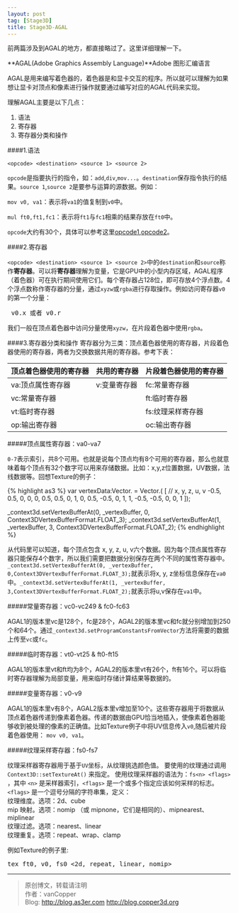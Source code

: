 ```yaml
---
layout: post
tag: [Stage3D]
title: Stage3D-AGAL
---
```

前两篇涉及到AGAL的地方，都直接略过了。这里详细理解一下。

**AGAL(Adobe Graphics Assembly Language)**Adobe 图形汇编语言

AGAL是用来编写着色器的，着色器是和显卡交互的程序。所以就可以理解为如果想让显卡对顶点和像素进行操作就要通过编写对应的AGAL代码来实现。

理解AGAL主要是以下几点：

1. 语法
2. 寄存器
3. 寄存器分类和操作

####1.语法

`<opcode> <destination> <source 1> <source 2>`

`opcode`是指要执行的指令，如：`add`,`div`,`mov...`。`destination`保存指令执行的结果。`source 1`,`source 2`是要参与运算的源数据。例如：

`mov v0, va1`：表示将`va1`的值复制到`v0`中。

`mul ft0,ft1,fc1`：表示将`ft1`与`fc1`相乘的结果存放在`ft0`中。

`opcode`大约有30个，具体可以参考这里[opcode1](http://www.adobe.com/cn/devnet/flashplayer/articles/what-is-agal/_jcr_content/articlecontentAdobe/viewlarger.content.html),[opcode2](http://www.adobe.com/cn/devnet/flashplayer/articles/what-is-agal/_jcr_content/articlecontentAdobe/viewlarger_0.content.html)。

####2.寄存器

`<opcode> <destination> <source 1> <source 2>`中的`destination`和`source`称作**寄存器**。可以将**寄存器**理解为变量，它是GPU中的小型内存区域，AGAL程序（着色器）可在执行期间使用它们。每个寄存器占128位，即可存放4个浮点数。4个浮点数称作寄存器的分量，通过`xyzw`或`rgba`进行存取操作。例如访问寄存器`v0`的第一个分量：
<pre> v0.x 或者 v0.r</pre>
我们一般在顶点着色器中访问分量使用`xyzw`，在片段着色器中使用`rgba`。

####3.寄存器分类和操作
寄存器分为三类：顶点着色器使用的寄存器，片段着色器使用的寄存器，两者为交换数据共用的寄存器。参考下表：

| 顶点着色器使用的寄存器 | 共用的寄存器 | 片段着色器使用的寄存器 |
| ---------------------- | ------------ | ---------------------- |
| va:顶点属性寄存器 | v:变量寄存器 | fc:常量寄存器 |
| vc:常量寄存器 |  | ft:临时寄存器 |
| vt:临时寄存器 |  | fs:纹理采样寄存器 |
| op:输出寄存器 |  | oc:输出寄存器|

#####顶点属性寄存器：va0-va7

`0-7`表示索引，共8个可用。也就是说每个顶点均有8个可用的寄存器，那么也就意味着每个顶点有32个数字可以用来存储数据。比如：x,y,z位置数据，UV数据，法线数据等。回想Texture的例子：

{% highlight as3 %}
var vertexData:Vector.<Number> = Vector.<Number>(
[
    // x, y, z, u, v
    -0.5, 0.5, 0, 0, 0,
    0.5, 0.5, 0, 1, 0,
    0.5, -0.5, 0, 1, 1,
    -0.5, -0.5, 0, 0, 1
]);

_context3d.setVertexBufferAt(0, _vertexBuffer, 0,
    Context3DVertexBufferFormat.FLOAT_3);
_context3d.setVertexBufferAt(1, _vertexBuffer, 3,
    Context3DVertexBufferFormat.FLOAT_2);
{% endhighlight %}

从代码里可以知道，每个顶点包含 x, y, z, u, v六个数据。因为每个顶点属性寄存器只能保存4个数字，所以我们需要把数据分别保存在两个不同的属性寄存器中。`_context3d.setVertexBufferAt(0, _vertexBuffer, 0,Context3DVertexBufferFormat.FLOAT_3);`就表示将x, y, z坐标信息保存在`va0`中。`_context3d.setVertexBufferAt(1, _vertexBuffer, 3,Context3DVertexBufferFormat.FLOAT_2);`就表示将u,v保存在`va1`中。

#####常量寄存器：vc0-vc249 & fc0-fc63

AGAL1的版本里vc是128个，fc是28个，AGAL2的版本里vc和fc就分别增加到250个和64个。通过`_context3d.setProgramConstantsFromVector`方法将需要的数据上传至`vc`或`fc`。

#####临时寄存器：vt0-vt25 & ft0-ft15

AGAL1的版本里vt和ft均为8个，AGAL2的版本里vt有26个，ft有16个。可以将临时寄存器理解为局部变量，用来临时存储计算结果等数据的。

#####变量寄存器：v0-v9

AGAL1的版本里v有8个，AGAL2版本里v增加至10个。这些寄存器用于将数据从顶点着色器传递到像素着色器。传递的数据由GPU恰当地插入，使像素着色器能够收到被处理的像素的正确值。比如Texture例子中将UV信息传入`v0`,随后被片段着色器使用：
`mov v0, va1`。

#####纹理采样寄存器：fs0-fs7

纹理采样器寄存器用于基于`UV`坐标，从纹理挑选颜色值。
要使用的纹理通过调用 `Context3D::setTextureAt()` 来指定。
使用纹理采样器的语法为：`fs<n> <flags>` ，其中 `<n>` 是采样器索引，`<flags>` 是一个或多个指定应该如何采样的标志。
`<flags>` 是一个逗号分隔的字符串集，定义：  
纹理维度。选项：2d、cube  
mip 映射。选项：nomip （或 mipnone，它们是相同的）、mipnearest、miplinear  
纹理过滤。选项：nearest、linear  
纹理重复。选项：repeat、wrap、clamp  

例如Texture的例子里:  
<pre>tex ft0, v0, fs0 <2d, repeat, linear, nomip></pre>
***
>原创博文，转载请注明  
>作者：vanCopper  
>Blog: http://blog.as3er.com http://blog.copper3d.org
